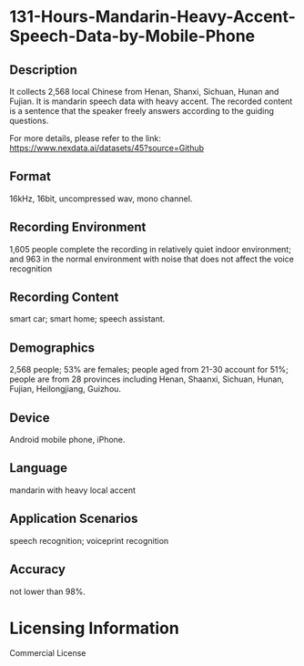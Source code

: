 # 131-Hours-Mandarin-Heavy-Accent-Speech-Data-by-Mobile-Phone


## Description
It collects 2,568 local Chinese from Henan, Shanxi, Sichuan, Hunan and Fujian. It is mandarin speech data with heavy accent. The recorded content is a sentence that the speaker freely answers according to the guiding questions.

For more details, please refer to the link: https://www.nexdata.ai/datasets/45?source=Github


## Format
16kHz, 16bit, uncompressed wav, mono channel.

## Recording Environment
1,605 people complete the recording in relatively quiet indoor environment; and 963 in the normal environment with noise that does not affect the voice recognition

## Recording Content
smart car; smart home; speech assistant.

## Demographics
2,568 people; 53% are females; people aged from 21-30 account for 51%; people are from 28 provinces including Henan, Shaanxi, Sichuan, Hunan, Fujian, Heilongjiang, Guizhou.

## Device
Android mobile phone, iPhone.

## Language
mandarin with heavy local accent

## Application Scenarios
speech recognition; voiceprint recognition

## Accuracy
not lower than 98%.

# Licensing Information
Commercial License
